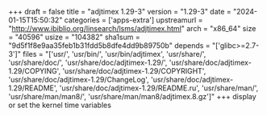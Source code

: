 +++
draft = false
title = "adjtimex 1.29-3"
version = "1.29-3"
date = "2024-01-15T15:50:32"
categories = ['apps-extra']
upstreamurl = "http://www.ibiblio.org/linsearch/lsms/adjtimex.html"
arch = "x86_64"
size = "40596"
usize = "104382"
sha1sum = "9d5f1f8e9aa35feb1b31fdd5b8dfe4dd9b89750b"
depends = "['glibc>=2.7-3']"
files = "['usr/', 'usr/bin/', 'usr/bin/adjtimex', 'usr/share/', 'usr/share/doc/', 'usr/share/doc/adjtimex-1.29/', 'usr/share/doc/adjtimex-1.29/COPYING', 'usr/share/doc/adjtimex-1.29/COPYRIGHT', 'usr/share/doc/adjtimex-1.29/ChangeLog', 'usr/share/doc/adjtimex-1.29/README', 'usr/share/doc/adjtimex-1.29/README.ru', 'usr/share/man/', 'usr/share/man/man8/', 'usr/share/man/man8/adjtimex.8.gz']"
+++
display or set the kernel time variables